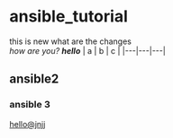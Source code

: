# ansible_tutorial

this is new
what are the changes
<br>
_how are you?
**hello**_
| a | b | c |
|---|---|---|


## ansible2
### ansible 3
[hello@jnjj](url)

